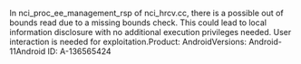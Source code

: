 In nci_proc_ee_management_rsp of nci_hrcv.cc, there is a possible out of bounds read due to a missing bounds check. This could lead to local information disclosure with no additional execution privileges needed. User interaction is needed for exploitation.Product: AndroidVersions: Android-11Android ID: A-136565424